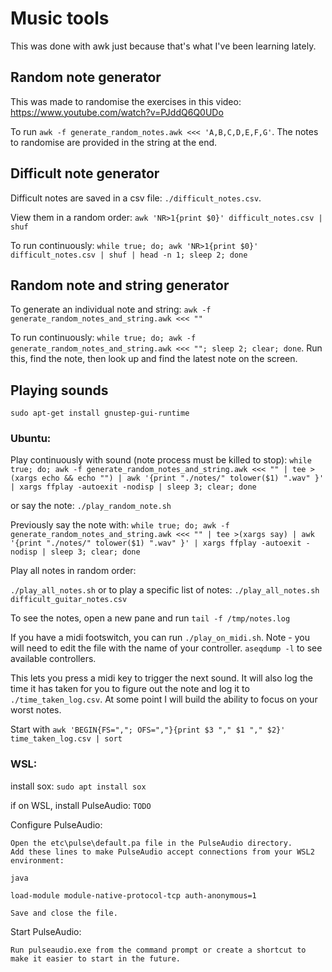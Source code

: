 # Music tools

This was done with awk just because that's what I've been learning lately.

## Random note generator

This was made to randomise the exercises in this video: https://www.youtube.com/watch?v=PJddQ6Q0UDo

To run `awk -f generate_random_notes.awk <<< 'A,B,C,D,E,F,G'`. The notes to randomise are provided in the string at the end.

## Difficult note generator

Difficult notes are saved in a csv file: `./difficult_notes.csv`.

View them in a random order: `awk 'NR>1{print $0}' difficult_notes.csv | shuf`

To run continuously: `while true; do; awk 'NR>1{print $0}' difficult_notes.csv | shuf | head -n 1; sleep 2; done`

## Random note and string generator

To generate an individual note and string: `awk -f generate_random_notes_and_string.awk <<< ""`

To run continuously: `while true; do; awk -f generate_random_notes_and_string.awk <<< ""; sleep 2; clear; done`. Run this, find the note, then look up and find the latest note on the screen.

## Playing sounds

`sudo apt-get install gnustep-gui-runtime`

### Ubuntu:

Play continuously with sound (note process must be killed to stop): `while true; do; awk -f generate_random_notes_and_string.awk <<< "" | tee >(xargs echo && echo "") | awk '{print "./notes/" tolower($1) ".wav" }' | xargs ffplay -autoexit -nodisp | sleep 3; clear; done`

or say the note: `./play_random_note.sh`

Previously say the note with: `while true; do; awk -f generate_random_notes_and_string.awk <<< "" | tee >(xargs say) | awk '{print "./notes/" tolower($1) ".wav" }' | xargs ffplay -autoexit -nodisp | sleep 3; clear; done`

Play all notes in random order:

`./play_all_notes.sh` or to play a specific list of notes: `./play_all_notes.sh difficult_guitar_notes.csv`

To see the notes, open a new pane and run `tail -f /tmp/notes.log`

If you have a midi footswitch, you can run `./play_on_midi.sh`. Note - you will need to edit the file with the name of your controller. `aseqdump -l` to see available controllers.

This lets you press a midi key to trigger the next sound. It will also log the time it has taken for you to figure out the note and log it to `./time_taken_log.csv`. At some point I will build the ability to focus on your worst notes.

Start with `awk 'BEGIN{FS=","; OFS=","}{print $3 "," $1 "," $2}' time_taken_log.csv | sort`

### WSL:

install sox: `sudo apt install sox`

if on WSL, install PulseAudio: `TODO`

Configure PulseAudio:

    Open the etc\pulse\default.pa file in the PulseAudio directory.
    Add these lines to make PulseAudio accept connections from your WSL2 environment:

    java

    load-module module-native-protocol-tcp auth-anonymous=1

    Save and close the file.

Start PulseAudio:

    Run pulseaudio.exe from the command prompt or create a shortcut to make it easier to start in the future.

